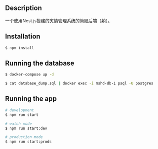 ## Description

一个使用Nest.js搭建的灾情管理系统的简陋后端（躺）。

## Installation

```bash
$ npm install
```

## Running the database

```bash
$ docker-compose up -d

$ cat database_dump.sql | docker exec -i mshd-db-1 psql -U postgres
```

## Running the app

```bash
# development
$ npm run start

# watch mode
$ npm run start:dev

# production mode
$ npm run start:prods
```
